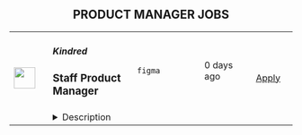 <div align="center"><h2>PRODUCT MANAGER JOBS</h2></div><table><tr>
                <td width="100" height="100" rowspan="2">
                    <img src="https://livekindred.com/favicon.ico" width="38px" height="auto">
                </td>
                <td width="300">
                    <h5>Kindred</h5>
                    <h3>Staff Product Manager</h3>
                </td>
                <td width="300">
                    <code>figma</code>
                </td>
                <td width="200">
                <text>0 days ago</text>
                </td>
                <td width="100" rowspan="2">
                <a href="https://www.realworkfromanywhere.com/jobs/staff-product-manager-kindred-6249" align="right" target="_blank">Apply</a>
                </td>
            </tr>
            <tr>
                <td colspan="3">
                <details><summary>Description</summary>
                <p style="min-height:1.5em">Kindred is a members-only home swapping network that unlocks the ability to live a travel-rich lifestyle through the power of community. By exchanging primary residences with trusted peers, renters and owners alike can match with Kindred spirits and explore new destinations without breaking the bank.</p><p style="min-height:1.5em">We are on a mission to build a sharing economy that lives up to the name, and we’ve raised significant capital from some of the best investors in Silicon Valley, including Index Ventures, Andreessen Horowitz, New Enterprise Associates, Bessemer Venture Partners, Caffeinated Capital, Elad Gil, and the founders of Opendoor, Figma, ClassPass, Clubhouse, Divvy, Gem, and Homebound.</p><p style="min-height:1.5em">The co-founders are proven leaders from the early team at proptech company Opendoor ($15B+ exit) and have each separately built and scaled products that today do $1B+ annual revenue combined.</p><p style="min-height:1.5em">We’re looking for the world’s top builders, executors, and believers to join us on this ride.</p><p style="min-height:1.5em">You can learn more about us in <a target="_blank" rel="noopener noreferrer nofollow" href="https://www.forbes.com/sites/bridgetarsenault/2022/06/10/a-new-home-swapping-platform-allows-you-to-travel-the-world-like-cameron-diaz-and-kate-winslet/?sh=203a5d0722cb">Forbes</a> and <a target="_blank" rel="noopener noreferrer nofollow" href="https://techcrunch.com/2023/04/19/opendoor-alums-raise-15m-for-kindred-a-home-swapping-network/">TechCrunch</a>.</p><p style="min-height:1.5em"></p><p style="min-height:1.5em"><strong>The Role:</strong></p><p style="min-height:1.5em">We’re looking for a Staff Product Manager to help shape the future of travel. This is a high-impact, strategic role where you'll work closely with our co-founders and a full-stack team to solve complex, deeply human challenges—like how to make hosting your personal home feel natural, how to scale a community without compromising quality, and how to create systems that serve both sides of a marketplace.</p><p style="min-height:1.5em">We’re looking for someone with deep consumer intuition and empathy and an exceptionally user-centric approach to problem-solving. This is fast-paced, intellectually demanding, and emotionally meaningful work—with the potential to reshape how people travel and connect.</p><p style="min-height:1.5em"></p><p style="min-height:1.5em"><strong>What You’ll Do:</strong></p><ul style="min-height:1.5em"><li><p style="min-height:1.5em">Own and lead key areas of the core product experience (e.g. growth, search &amp; discovery, hosting) with a team of 8-10 engineers.</p></li><li><p style="min-height:1.5em">Design systems that build trust, balance marketplace dynamics, and drive measurable outcomes for both our members and the business.</p></li><li><p style="min-height:1.5em">Lead 0→1 and 1→n initiatives across surfaces that require speed, creativity, and craft.</p></li><li><p style="min-height:1.5em">Use data to size opportunities, uncover insights, and evaluate performance (both qualitative and quantitative).</p></li><li><p style="min-height:1.5em">Rigorously prioritize to focus the team on the highest-impact problems.</p></li><li><p style="min-height:1.5em">Collaborate closely with design, engineering, data and other cross-functional partners to scope, build, and ship products.</p></li><li><p style="min-height:1.5em">Champion product quality, simplicity, and craft.</p></li><li><p style="min-height:1.5em">Deeply understand and advocate for member needs.</p></li></ul><p style="min-height:1.5em"></p><p style="min-height:1.5em"><strong>You may be a right fit for this role if you:</strong></p><ul style="min-height:1.5em"><li><p style="min-height:1.5em">Have <strong>8+ years of product management experience</strong>, with at least some in consumer-facing products.</p></li><li><p style="min-height:1.5em">Have led <strong>0→1 product development</strong> and/or scaled products at a high-growth startup.</p></li><li><p style="min-height:1.5em">Have a proven track record of <strong>driving measurable impact on key business metrics.</strong></p></li><li><p style="min-height:1.5em">Combine strategic product thinking with strong execution—able to move quickly without sacrificing quality.</p></li><li><p style="min-height:1.5em">Have strong <strong>intuition for UX and user behavior</strong> and what makes a product feel exceptional.</p></li><li><p style="min-height:1.5em">Are able to leverage <strong>qualitative and quantitative data</strong> to inform decisions at every stage of the product lifecycle.</p></li><li><p style="min-height:1.5em">Are energized by ambiguity and thrive in <strong>fast-paced, high-ownership environments.</strong></p></li><li><p style="min-height:1.5em">Care deeply about <strong>product polish</strong>, with a sharp eye for interaction design, visual design and product positioning.</p></li><li><p style="min-height:1.5em">Operate with a <strong>founder mindset</strong>—proactive, resourceful, and not above rolling up your sleeves to make things happen.</p></li><li><p style="min-height:1.5em">Bonus: experience working with consumer marketplace products.</p></li><li><p style="min-height:1.5em">Bonus: experience working with mobile products.</p></li></ul><p style="min-height:1.5em"></p><h1><strong>Our Benefits:</strong></h1><p style="min-height:1.5em">At Kindred, we know that good things happen when we look out for one another. We offer our employees the following benefits:</p><ul style="min-height:1.5em"><li><p style="min-height:1.5em">Our opening spans more than one career level. The base salary offered depends on many factors, such as work experience, transferable skills, business needs and impact, and market demands.</p></li><li><p style="min-height:1.5em">A vibrant, inclusive, and highly skilled team that ferociously protects team chemistry</p></li><li><p style="min-height:1.5em">A culture of championship (vs. just mentorship), feedback, and continual development</p></li><li><p style="min-height:1.5em">Competitive cash compensation and equity</p></li><li><p style="min-height:1.5em">Comprehensive health benefits</p></li><li><p style="min-height:1.5em">Flexible vacation policy</p></li><li><p style="min-height:1.5em">Unlimited credits to stay at Kindred homes during your time as an employee</p></li><li><p style="min-height:1.5em">$4,000 annual travel stipend to use toward travel costs to stay at a Kindred home</p></li><li><p style="min-height:1.5em">Remote-flexible work environment. We encourage team members to travel and adventure, including working from Kindred HQ in San Francisco!</p></li><li><p style="min-height:1.5em">Regular offsites to co-locate with the team</p></li></ul><p style="min-height:1.5em"><em>We are committed to providing equal employment opportunities for all applicants and employees. Kindred does not discriminate on the basis of any protected characteristic, including race, color, ancestry, national origin, religion, creed, age, disability, sex, gender, sexual orientation, gender identity, gender expression, medical condition, genetic information, family care or medical leave status, marital status, domestic partner status, military and veteran status, or any other characteristic protected by US federal, state or local laws, or the laws of the country or jurisdiction where you work. Pursuant to the San Francisco Fair Chance Ordinance, we will consider for employment qualified applicants with arrest and conviction records.</em></p>
                </details>
                </td>
            </tr></table>